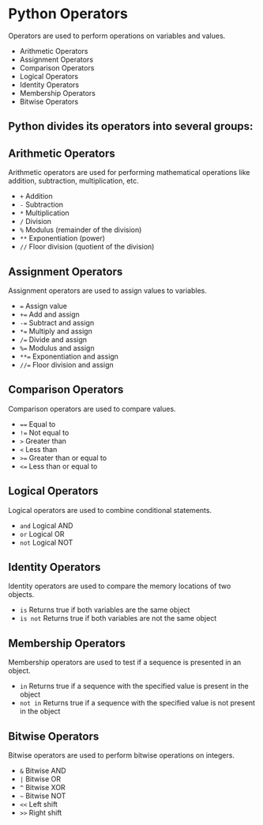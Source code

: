 # Python Operators

Operators are used to perform operations on variables and values.

- Arithmetic Operators
- Assignment Operators
- Comparison Operators
- Logical Operators
- Identity Operators
- Membership Operators
- Bitwise Operators


## Python divides its operators into several groups:

## Arithmetic Operators

Arithmetic operators are used for performing mathematical operations like addition, subtraction, multiplication, etc.

- `+` Addition
- `-` Subtraction
- `*` Multiplication
- `/` Division
- `%` Modulus (remainder of the division)
- `**` Exponentiation (power)
- `//` Floor division (quotient of the division)

## Assignment Operators

Assignment operators are used to assign values to variables.

- `=` Assign value
- `+=` Add and assign
- `-=` Subtract and assign
- `*=` Multiply and assign
- `/=` Divide and assign
- `%=` Modulus and assign
- `**=` Exponentiation and assign
- `//=` Floor division and assign

## Comparison Operators

Comparison operators are used to compare values.

- `==` Equal to
- `!=` Not equal to
- `>` Greater than
- `<` Less than
- `>=` Greater than or equal to
- `<=` Less than or equal to

## Logical Operators

Logical operators are used to combine conditional statements.

- `and` Logical AND
- `or` Logical OR
- `not` Logical NOT

## Identity Operators

Identity operators are used to compare the memory locations of two objects.

- `is` Returns true if both variables are the same object
- `is not` Returns true if both variables are not the same object

## Membership Operators

Membership operators are used to test if a sequence is presented in an object.

- `in` Returns true if a sequence with the specified value is present in the object
- `not in` Returns true if a sequence with the specified value is not present in the object

## Bitwise Operators

Bitwise operators are used to perform bitwise operations on integers.

- `&` Bitwise AND
- `|` Bitwise OR
- `^` Bitwise XOR
- `~` Bitwise NOT
- `<<` Left shift
- `>>` Right shift
